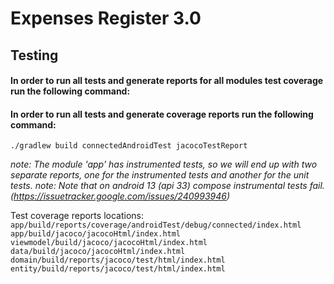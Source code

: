 # Expenses Register 3.0

## Testing

#### In order to run all tests and generate reports for all modules test coverage run the following command:

#### In order to run all tests and generate coverage reports run the following command:

```./gradlew build connectedAndroidTest jacocoTestReport```

*note: The module 'app' has instrumented tests, so we will end up with two separate reports, one for
the instrumented tests and another for the unit tests.*
*note: Note that on android 13 (api 33) compose instrumental tests
fail. (https://issuetracker.google.com/issues/240993946)*

Test coverage reports locations:  
```app/build/reports/coverage/androidTest/debug/connected/index.html```  
```app/build/jacoco/jacocoHtml/index.html```  
```viewmodel/build/jacoco/jacocoHtml/index.html```  
```data/build/jacoco/jacocoHtml/index.html```  
```domain/build/reports/jacoco/test/html/index.html```  
```entity/build/reports/jacoco/test/html/index.html```  
